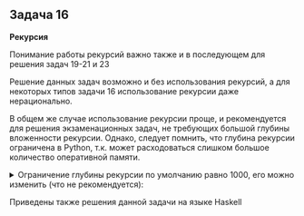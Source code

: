 ## Задача 16
**Рекурсия**

Понимание работы рекурсий важно также и в последующем для решения задач 19-21 и 23

Решение данных задач возможно и без использования рекурсий, а для некоторых типов задачи 16 использование рекурсии даже нерационально.

В общем же случае использование рекурсии проще, и рекомендуется для решения экзаменационных задач, не требующих большой глубины вложенности рекурсии.
Однако, следует помнить, что глубина рекурсии ограничена в Python, т.к. может расходоваться слишком большое количество оперативной памяти.

<details>
<summary>Ограничение глубины рекурсии по умолчанию равно 1000, его можно изменить (что не рекомендуется):</summary>
<p>

```python
import sys
sys.setrecursionlimit(2000)
```

</p>
</details>

Приведены также решения данной задачи на языке Haskell
